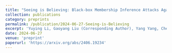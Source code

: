 ```yaml
---
title: "Seeing is Believing: Black-box Membership Inference Attacks Against Retrieval Augmented Generation"
collection: publications
category: preprints
permalink: /publication/2024-06-27-Seeing-is-Believing
excerpt: 'Yuying Li, Gaoyang Liu (Corresponding Author), Yang Yang, Chen Wang'
date: 2024-06-27
venue: 'preprint'
paperurl: 'https://arxiv.org/abs/2406.19234'
---
```

